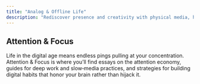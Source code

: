 ```yaml
---
title: "Analog & Offline Life"
description: "Rediscover presence and creativity with physical media, handwriting, and screen‑free hobbies."
---
```

## Attention & Focus
Life in the digital age means endless pings pulling at your concentration. Attention & Focus is where you’ll find essays on the attention economy, guides for deep work and slow‑media practices, and strategies for building digital habits that honor your brain rather than hijack it.